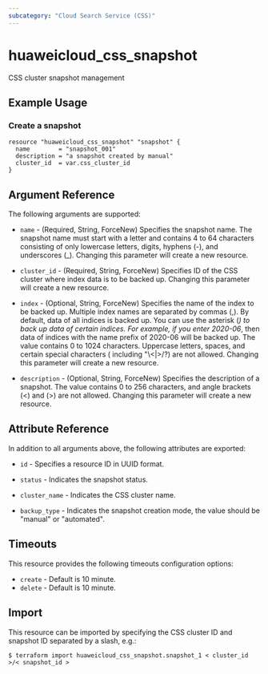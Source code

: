 ```yaml
---
subcategory: "Cloud Search Service (CSS)"
---
```


# huaweicloud_css_snapshot

CSS cluster snapshot management

## Example Usage

### Create a snapshot

```hcl
resource "huaweicloud_css_snapshot" "snapshot" {
  name        = "snapshot_001"
  description = "a snapshot created by manual"
  cluster_id  = var.css_cluster_id
}
```

## Argument Reference

The following arguments are supported:

* `name` - (Required, String, ForceNew) Specifies the snapshot name. The snapshot name must start with a letter and
  contains 4 to 64 characters consisting of only lowercase letters, digits, hyphens (-), and underscores (_). Changing
  this parameter will create a new resource.

* `cluster_id` - (Required, String, ForceNew) Specifies ID of the CSS cluster where index data is to be backed up.
  Changing this parameter will create a new resource.

* `index` - (Optional, String, ForceNew) Specifies the name of the index to be backed up. Multiple index names are
  separated by commas (,). By default, data of all indices is backed up. You can use the asterisk (*) to back up data of
  certain indices. For example, if you enter 2020-06*, then data of indices with the name prefix of 2020-06 will be
  backed up. The value contains 0 to 1024 characters. Uppercase letters, spaces, and certain special characters (
  including "\\<|>/?) are not allowed. Changing this parameter will create a new resource.

* `description` - (Optional, String, ForceNew) Specifies the description of a snapshot. The value contains 0 to 256
  characters, and angle brackets (<) and (>) are not allowed. Changing this parameter will create a new resource.

## Attribute Reference

In addition to all arguments above, the following attributes are exported:

* `id` - Specifies a resource ID in UUID format.

* `status` - Indicates the snapshot status.

* `cluster_name` - Indicates the CSS cluster name.

* `backup_type` - Indicates the snapshot creation mode, the value should be "manual" or "automated".

## Timeouts

This resource provides the following timeouts configuration options:

* `create` - Default is 10 minute.
* `delete` - Default is 10 minute.

## Import

This resource can be imported by specifying the CSS cluster ID and snapshot ID separated by a slash, e.g.:

```
$ terraform import huaweicloud_css_snapshot.snapshot_1 < cluster_id >/< snapshot_id >
```
